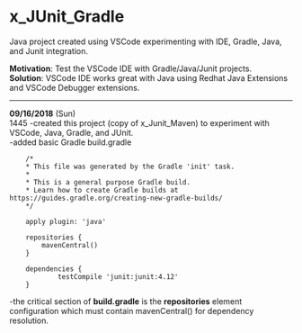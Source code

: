 # x_JUnit_Gradle
Java project created using VSCode experimenting with IDE, Gradle, Java, and Junit integration.

**Motivation**: Test the VSCode IDE with Gradle/Java/Junit projects.  
**Solution**: VSCode IDE works great with Java using Redhat Java Extensions and VSCode Debugger extensions.  

---
**09/16/2018** (Sun)  
1445
-created this project (copy of x_Junit_Maven) to experiment with VSCode, Java, Gradle, and JUnit.  
-added basic Gradle build.gradle
```
    /*
    * This file was generated by the Gradle 'init' task.
    *
    * This is a general purpose Gradle build.
    * Learn how to create Gradle builds at https://guides.gradle.org/creating-new-gradle-builds/
    */

    apply plugin: 'java'

    repositories {
        mavenCentral()
    }

    dependencies {
            testCompile 'junit:junit:4.12'
    }
```
-the critical section of **build.gradle** is the **repositories** element configuration which must contain mavenCentral() for dependency resolution.

